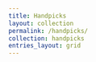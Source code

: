 ```yaml
---
title: Handpicks
layout: collection
permalink: /handpicks/
collection: handpicks
entries_layout: grid
---
```


<style>
  img {
    width: 100%;
    height: auto;
    display: block;
    border-radius: 12px;
    transform: scale(1);
    opacity: 1;
    transition: transform 0.3s ease, box-shadow 0.3s ease, opacity 0.6s ease;
  }
</style>